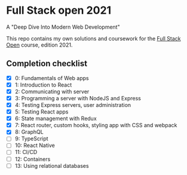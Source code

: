 # Full Stack open 2021

A "Deep Dive Into Modern Web Development"

This repo contains my own solutions and coursework for the
[Full Stack Open](https://fullstackopen.com/en/) course, edition 2021.

## Completion checklist

- [x] 0: Fundamentals of Web apps
- [x] 1: Introduction to React
- [x] 2: Communicating with server
- [x] 3: Programming a server with NodeJS and Express
- [x] 4: Testing Express servers, user administration
- [x] 5: Testing React apps
- [x] 6: State management with Redux
- [x] 7: React router, custom hooks, styling app with CSS and webpack
- [x] 8: GraphQL
- [ ] 9: TypeScript
- [ ] 10: React Native
- [ ] 11: CI/CD
- [ ] 12: Containers
- [ ] 13: Using relational databases
